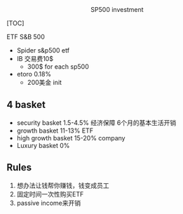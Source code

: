 <center>SP500 investment</center>

[TOC]


ETF S&B 500

- Spider s&p500 etf
- IB 交易费10$
  - 300$ for each sp500
- etoro 0.18%
  - 200美金 init
  

## 4 basket

- security basket 1.5-4.5% 经济保障 6个月的基本生活开销
- growth basket 11-13% ETF
- high growth basket 15-20% company 
- Luxury basket 0%

## Rules

1. 想办法让钱帮你赚钱，钱变成员工
2. 固定时间一次性购买ETF
3. passive income来开销